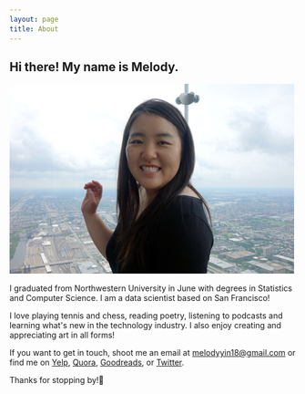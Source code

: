 ```yaml
---
layout: page
title: About
---
```


## Hi there! My name is Melody. 
 
![cheeks less chubby than they appear](/etc/itme.jpg)

I graduated from Northwestern University in June with degrees in Statistics and Computer Science. I am a data scientist based on San Francisco! 

I love playing tennis and chess, reading poetry, listening to podcasts and learning what's new in the technology industry. I also enjoy creating and appreciating art in all forms!

If you want to get in touch, shoot me an email at melodyyin18@gmail.com or find me on [Yelp](http://yayhappyreviews.yelp.com/), [Quora](http://www.quora.com/Melody-Yin-5), [Goodreads](https://www.goodreads.com/user/show/52327201-melody), or [Twitter](https://twitter.com/melodyyin). 

Thanks for stopping by!:wave:
